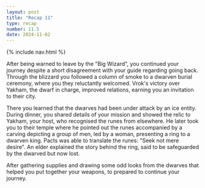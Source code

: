 ```yaml
---
layout: post
title: "Recap 11"
type: recap
number: 11.5
date: 2024-11-02
---
```


{% include nav.html %}

After being warned to leave by the "Big Wizard", you continued your journey despite a short disagreement with your guide regarding going back. Through the blizzard you followed a column of smoke to a dwarven burial ceremony, where you they reluctantly welcomed. Vrok's victory over Yakham, the dwarf in charge, improved relations, earning you an invitation to their city.

There you learned that the dwarves had been under attack by an ice entity. During dinner, you shared details of your mission and showed the relic to Yakham, your host, who recognised the runes from elsewhere. He later took you to their temple where he pointed out the runes accompanied by a carving depicting a group of men, led by a woman, presenting a ring to a dwarven king. Pacts was able to translate the runes: "Seek not mere desire". An elder explained the story behind the ring, said to be safeguarded by the dwarved but now lost.

After gathering supplies and drawing some odd looks from the dwarves that helped you put together your weapons, to prepared to continue your journey.